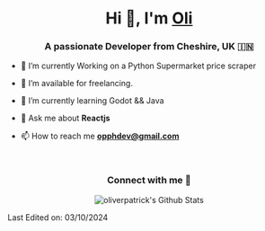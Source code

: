 <h1 align="center">Hi 👋, I'm <a href="https://opdev.co.uk" target="blank">
Oli</a></h1>
<h3 align="center">A passionate Developer from Cheshire, UK &#127470;&#127475</h3>

- 🌱 I’m currently Working on a Python Supermarket price scraper

- 🤝 I’m available for freelancing.

- 🌱 I’m currently learning Godot && Java

- 💬 Ask me about **Reactjs**

- 📫 How to reach me **opphdev@gmail.com**

<br/>
<h3 align="center" > Connect with me 🤝 </h3>

<div align="center">

<img align="center" src="https://github-readme-stats.vercel.app/api?username=oliverpatrick&include_all_commits=true&count_private=true&show_icons=true&line_height=20&title_color=7A7ADB&icon_color=2234AE&text_color=D3D3D3&bg_color=0,000000,130F40" alt="oliverpatrick's Github Stats">

</div>

Last Edited on: 03/10/2024
